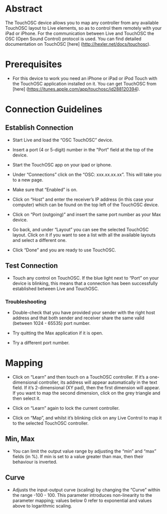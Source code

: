 # Abstract

The TouchOSC device allows you to map any controller from any available TouchOSC layout to Live elements, so as to control them remotely with your iPad or iPhone. For the communication between Live and TouchOSC the OSC (Open Sound Control) protocol is used. You can find detailed documentation on TouchOSC [here] (http://hexler.net/docs/touchosc).

# Prerequisites

* For this device to work you need an iPhone or iPad or iPod Touch with the TouchOSC application installed on it. You can get TouchOSC from [here] (https://itunes.apple.com/app/touchosc/id288120394).

# Connection Guidelines

## Establish Connection

* Start Live and load the “OSC TouchOSC” device. 
* Insert a port (4 or 5-digit) number in the "Port" field at the top of the device.

* Start the TouchOSC app on your ipad or iphone.

* Under “Connections” click on the “OSC: xxx.xx.xx.xx”. This will take you to a new page.

* Make sure that “Enabled” is on.

* Click on “Host” and enter the receiver’s IP address (in this case your computer) which can be found on the top left of the TouchOSC device.

* Click on “Port (outgoing)” and insert the same port number as your Max device.    

* Go back, and under “Layout” you can see the selected TouchOSC layout. Click on it if you want to see a list with all the available layouts and select a different one.

* Click “Done” and you are ready to use TouchOSC. 

## Test Connection

* Touch any control on TouchOSC. If the blue light next to “Port” on your device is blinking, this means that a connection has been successfully established between Live and TouchOSC.

### Troubleshooting

* Double-check that you have provided your sender with the right host address and that both sender and receiver share the same valid (between 1024 - 65535) port number.

* Try quitting the Max application if it is open.

* Try a different port number.

# Mapping

* Click on “Learn” and then touch on a TouchOSC controller. If it’s a one-dimensional controller, its address will appear automatically in the text field. If it’s 2-dimensional (XY pad), then the first dimension will appear. If you want to map the second dimension, click on the grey triangle and then select it. 

* Click on “Learn” again to lock the current controller. 

* Click on “Map”, and whilst it’s blinking click on any Live Control to map it to the selected TouchOSC controller.

## Min, Max

* You can limit the output value range by adjusting the “min” and “max” fields (in %). If min is set to a value greater than max, then their behaviour is inverted. 

## Curve
* Adjusts the input-output curve (scaling) by changing the “Curve” within the range -100 - 100. This parameter introduces non-linearity to the parameter mapping; values below 0 refer to exponential and values above to logarithmic scaling.
